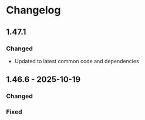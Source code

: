 # Changelog

## 1.47.1

### Changed
- Updated to latest common code and dependencies

## 1.46.6 - 2025-10-19
### Changed
### Fixed
